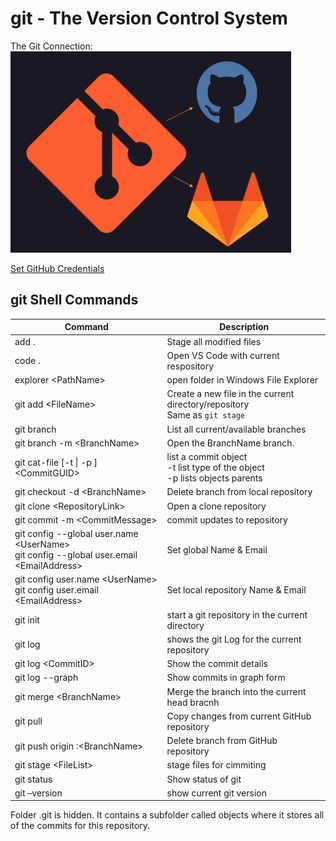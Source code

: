 # git - The Version Control System  

The Git Connection: ![Git COnnections](https://github.com/MrMikey59/00---Projects/blob/master/00Pictures/git%20connects%20GitHub%20%26%20GitLab.JPG)

[Set GitHub Credentials](https://git-scm.com/docs/gitcredentials)  

## git Shell Commands  

| Command | Description |  
| --- | --- |  
| add . | Stage all modified files |  
| code . | Open VS Code with current respository |
| explorer \<PathName> | open folder in Windows File Explorer | 
| git add \<FileName> | Create a new file in the current directory/repository <BR> Same as `git stage` |  
| git branch | List all current/available branches |  
| git branch -m \<BranchName> | Open the BranchName branch. |  
| git cat-file [-t \| -p ] \<CommitGUID> | list a commit object <BR> -t list type of the object <BR> -p lists objects parents |  
| git checkout -d \<BranchName> | Delete branch from local repository |  
| git clone \<RepositoryLink> | Open a clone repository |  
| git commit -m \<CommitMessage> | commit updates to repository |
| git config --global user.name \<UserName> <BR> git config --global user.email \<EmailAddress> |  Set global Name & Email |  
| git config user.name \<UserName> <BR> git config user.email \<EmailAddress> |  Set local repository Name & Email |  
| git init | start a git repository in the current directory |  
| git log | shows the git Log for the current repository |  
| git log \<CommitID> | Show the commit details |  
| git log --graph | Show commits in graph form |  
| git merge \<BranchName> | Merge the branch into the current head bracnh |  
| git pull | Copy changes from current GitHub repository |
| git push origin :\<BranchName> | Delete branch from GitHub repository |  
| git stage \<FileList> | stage files for cimmiting |  
| git status | Show status of git |  
| git –version | show current git version |  

Folder .git is hidden. It contains a subfolder called objects where it stores all of the commits for this repository.

